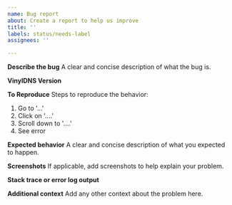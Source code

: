 ```yaml
---
name: Bug report
about: Create a report to help us improve
title: ''
labels: status/needs-label
assignees: ''

---
```


**Describe the bug**
A clear and concise description of what the bug is.

**VinylDNS Version**

**To Reproduce**
Steps to reproduce the behavior:
1. Go to '...'
2. Click on '....'
3. Scroll down to '....'
4. See error

**Expected behavior**
A clear and concise description of what you expected to happen.

**Screenshots**
If applicable, add screenshots to help explain your problem.

**Stack trace or error log output**

**Additional context**
Add any other context about the problem here.
